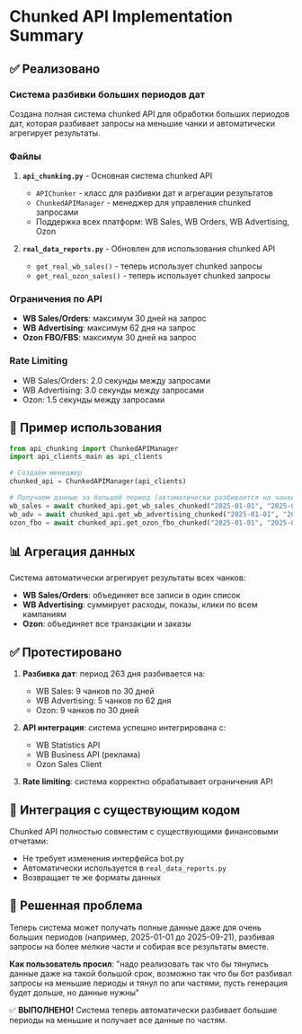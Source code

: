 # Chunked API Implementation Summary

## ✅ Реализовано

### Система разбивки больших периодов дат

Создана полная система chunked API для обработки больших периодов дат, которая разбивает запросы на меньшие чанки и автоматически агрегирует результаты.

### Файлы

1. **`api_chunking.py`** - Основная система chunked API
   - `APIChunker` - класс для разбивки дат и агрегации результатов
   - `ChunkedAPIManager` - менеджер для управления chunked запросами
   - Поддержка всех платформ: WB Sales, WB Orders, WB Advertising, Ozon

2. **`real_data_reports.py`** - Обновлен для использования chunked API
   - `get_real_wb_sales()` - теперь использует chunked запросы
   - `get_real_ozon_sales()` - теперь использует chunked запросы

### Ограничения по API

- **WB Sales/Orders**: максимум 30 дней на запрос
- **WB Advertising**: максимум 62 дня на запрос
- **Ozon FBO/FBS**: максимум 30 дней на запрос

### Rate Limiting

- WB Sales/Orders: 2.0 секунды между запросами
- WB Advertising: 3.0 секунды между запросами
- Ozon: 1.5 секунды между запросами

## 🔄 Пример использования

```python
from api_chunking import ChunkedAPIManager
import api_clients_main as api_clients

# Создаем менеджер
chunked_api = ChunkedAPIManager(api_clients)

# Получаем данные за большой период (автоматически разбивается на чанки)
wb_sales = await chunked_api.get_wb_sales_chunked("2025-01-01", "2025-09-21")
wb_adv = await chunked_api.get_wb_advertising_chunked("2025-01-01", "2025-09-21")
ozon_fbo = await chunked_api.get_ozon_fbo_chunked("2025-01-01", "2025-09-21")
```

## 📊 Агрегация данных

Система автоматически агрегирует результаты всех чанков:
- **WB Sales/Orders**: объединяет все записи в один список
- **WB Advertising**: суммирует расходы, показы, клики по всем кампаниям
- **Ozon**: объединяет все транзакции и заказы

## ✅ Протестировано

1. **Разбивка дат**: период 263 дня разбивается на:
   - WB Sales: 9 чанков по 30 дней
   - WB Advertising: 5 чанков по 62 дня
   - Ozon: 9 чанков по 30 дней

2. **API интеграция**: система успешно интегрирована с:
   - WB Statistics API
   - WB Business API (реклама)
   - Ozon Sales Client

3. **Rate limiting**: система корректно обрабатывает ограничения API

## 🔧 Интеграция с существующим кодом

Chunked API полностью совместим с существующими финансовыми отчетами:
- Не требует изменения интерфейса bot.py
- Автоматически используется в `real_data_reports.py`
- Возвращает те же форматы данных

## 🎯 Решенная проблема

Теперь система может получать полные данные даже для очень больших периодов (например, 2025-01-01 до 2025-09-21), разбивая запросы на более мелкие части и собирая все результаты вместе.

**Как пользователь просил**: "надо реализовать так что бы тянулись данные даже на такой большой срок, возможно так что бы бот разбивал запросы на меньшие периоды и тянул по апи частями, пусть генерация будет дольше, но данные нужны"

✅ **ВЫПОЛНЕНО!** Система теперь автоматически разбивает большие периоды на меньшие и получает все данные по частям.